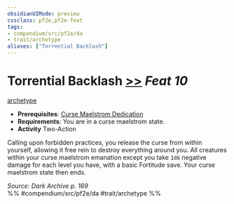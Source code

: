 ```yaml
---
obsidianUIMode: preview
cssclass: pf2e,pf2e-feat
tags:
- compendium/src/pf2e/da
- trait/archetype
aliases: ["Torrential Backlash"]
---
```

# Torrential Backlash  [>>](chapter-9-playing-the-game.md#Actions "Two-Action") *Feat 10*  
[archetype](archetype.md "Archetype Feat Trait")  

- **Prerequisites**: [Curse Maelstrom Dedication](curse-maelstrom-dedication-da.md)
- **Requirements**: You are in a curse maelstrom state.
- **Activity** Two-Action

Calling upon forbidden practices, you release the curse from within yourself, allowing it free rein to destroy everything around you. All creatures within your curse maelstrom emanation except you take `1d6` negative damage for each level you have, with a basic Fortitude save. Your curse maelstrom state then ends.

*Source: Dark Archive p. 169*  
%% #compendium/src/pf2e/da #trait/archetype %%